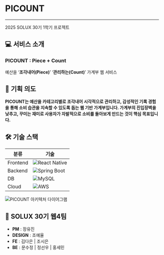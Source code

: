 # PICOUNT

---

2025 SOLUX 30기 1학기 프로젝트

## **💻** 서비스 소개


### PICOUNT : Piece + Count

예산을 ‘**조각내어(Piece)**’ ‘**관리하는(Count)**’ 가계부 웹 서비스

## **📍 기획 의도**

**PICOUNT는 예산을 카테고리별로 조각내어 시각적으로 관리하고, 감성적인 기록 경험을 통해 소비 습관을 지속할 수 있도록 돕는 웹 기반 가계부입니다. 가계부의 진입장벽을 낮추고, 꾸미는 재미로 사용자가 자발적으로 소비를 돌아보게 만드는 것이 핵심 목표입니다.**

## 🛠️ 기술 스택

| 분류 | 기술 |
|------|------|
| Frontend | ![React Native](https://img.shields.io/badge/React%20Native-61DAFB?style=for-the-badge&logo=react&logoColor=white) |
| Backend | ![Spring Boot](https://img.shields.io/badge/Spring%20Boot-6DB33F?style=for-the-badge&logo=spring-boot&logoColor=white) |
| DB | ![MySQL](https://img.shields.io/badge/MySQL-005C84?style=for-the-badge&logo=mysql&logoColor=white) |
| Cloud | ![AWS](https://img.shields.io/badge/AWS-232F3E?style=for-the-badge&logo=amazon-aws&logoColor=white) |
![PICOUNT 아키텍처 다이어그램](<img width="1510" height="1049" alt="Image" src="https://github.com/user-attachments/assets/a9c4f9db-0147-4ac5-b778-88ca5752491b" />)

## 💙 SOLUX 30기 웹4팀
- **PM** : 장유진  
- **DESIGN** : 조예율  
- **FE** : 김다은 | 조시은  
- **BE** : 문수정 | 정선우 | 홍세민
